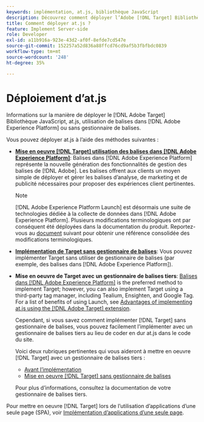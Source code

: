 ```yaml
---
keywords: implémentation, at.js, bibliothèque JavaScript
description: Découvrez comment déployer l’Adobe [!DNL Target] Bibliothèque JavaScript at.js utilisant des balises dans Adobe Experience Platform ou sans gestionnaire de balises.
title: Comment déployer at.js ?
feature: Implement Server-side
role: Developer
exl-id: a11b916a-923e-43d2-af0f-8efde7cd547e
source-git-commit: 152257a52d836a88ffcd76cd9af5b3fbfbdc0839
workflow-type: tm+mt
source-wordcount: '248'
ht-degree: 35%

---
```


# Déploiement d’at.js

Informations sur la manière de déployer le [!DNL Adobe Target] Bibliothèque JavaScript, at.js, utilisation de balises dans [!DNL Adobe Experience Platform] ou sans gestionnaire de balises.

Vous pouvez déployer at.js à l’aide des méthodes suivantes :

* **[Mise en oeuvre [!DNL Target] utilisation des balises dans [!DNL Adobe Experience Platform]](/help/main/c-implementing-target/c-implementing-target-for-client-side-web/how-to-deployatjs/cmp-implementing-target-using-adobe-launch.md)**: Balises dans [!DNL Adobe Experience Platform] représente la nouvelle génération des fonctionnalités de gestion des balises de [!DNL Adobe]. Les balises offrent aux clients un moyen simple de déployer et gérer les balises d’analyse, de marketing et de publicité nécessaires pour proposer des expériences client pertinentes.

   >[!NOTE]
   >
   >[!DNL Adobe Experience Platform Launch] est désormais une suite de technologies dédiée à la collecte de données dans [!DNL Adobe Experience Platform]. Plusieurs modifications terminologiques ont par conséquent été déployées dans la documentation du produit. Reportez-vous au [document](https://experienceleague.adobe.com/docs/experience-platform/tags/term-updates.html?lang=fr) suivant pour obtenir une référence consolidée des modifications terminologiques.

* **[Implémentation de Target sans gestionnaire de balises](/help/main/c-implementing-target/c-implementing-target-for-client-side-web/how-to-deployatjs/implementing-target-without-a-tag-manager.md)**: Vous pouvez implémenter Target sans utiliser de gestionnaire de balises (par exemple, des balises dans [!DNL Adobe Experience Platform]).
* **Mise en oeuvre de Target avec un gestionnaire de balises tiers**: [Balises dans [!DNL Adobe Experience Platform]](/help/main/c-implementing-target/c-implementing-target-for-client-side-web/how-to-deployatjs/cmp-implementing-target-using-adobe-launch.md) is the preferred method to implement Target; however, you can also implement Target using a third-party tag manager, including Tealium, Ensighten, and Google Tag. For a list of benefits of using Launch, see [Advantages of implementing at.js using the [!DNL Adobe Target] extension](/help/main/c-implementing-target/c-implementing-target-for-client-side-web/how-to-deployatjs/cmp-implementing-target-using-adobe-launch.md#section_48B3F938B6F8491DAF798E0DB54EF304).

   Cependant, si vous savez comment implémenter [!DNL Target] sans gestionnaire de balises, vous pouvez facilement l’implémenter avec un gestionnaire de balises tiers au lieu de coder en dur at.js dans le code du site.

   Voici deux rubriques pertinentes qui vous aideront à mettre en oeuvre [!DNL Target] avec un gestionnaire de balises tiers :

   * [Avant l’implémentation](/help/main/c-implementing-target/c-considerations-before-you-implement-target/considerations-before-you-implement-target.md)
   * [Mise en oeuvre [!DNL Target] sans gestionnaire de balises](/help/main/c-implementing-target/c-implementing-target-for-client-side-web/how-to-deployatjs/implementing-target-without-a-tag-manager.md)

   Pour plus d’informations, consultez la documentation de votre gestionnaire de balises tiers.

Pour mettre en oeuvre [!DNL Target] lors de l’utilisation d’applications d’une seule page (SPA), voir [Implémentation d’applications d’une seule page](/help/main/c-implementing-target/c-implementing-target-for-client-side-web/how-to-deployatjs/target-atjs-single-page-application.md).
